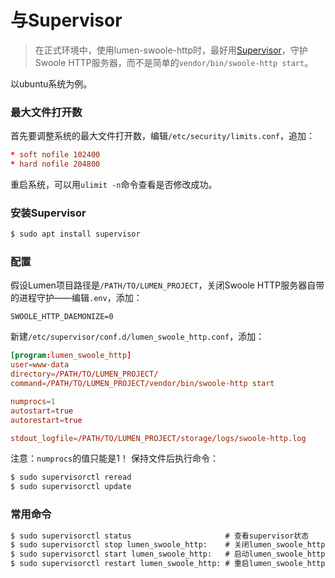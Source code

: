 # 与Supervisor
> 在正式环境中，使用lumen-swoole-http时，最好用[Supervisor](http://supervisord.org/)，守护Swoole HTTP服务器，而不是简单的`vendor/bin/swoole-http start`。

以ubuntu系统为例。

### 最大文件打开数
首先要调整系统的最大文件打开数，编辑`/etc/security/limits.conf`，追加：
```conf
* soft nofile 102400
* hard nofile 204800
```
重启系统，可以用`ulimit -n`命令查看是否修改成功。

### 安装Supervisor
```cmd
$ sudo apt install supervisor
```

### 配置
假设Lumen项目路径是`/PATH/TO/LUMEN_PROJECT`，关闭Swoole HTTP服务器自带的进程守护——编辑`.env`，添加：
```env
SWOOLE_HTTP_DAEMONIZE=0
```

新建`/etc/supervisor/conf.d/lumen_swoole_http.conf`，添加：
```conf
[program:lumen_swoole_http]
user=www-data
directory=/PATH/TO/LUMEN_PROJECT/
command=/PATH/TO/LUMEN_PROJECT/vendor/bin/swoole-http start

numprocs=1
autostart=true
autorestart=true

stdout_logfile=/PATH/TO/LUMEN_PROJECT/storage/logs/swoole-http.log
```

注意：`numprocs`的值只能是1！
保持文件后执行命令：
```cmd
$ sudo supervisorctl reread
$ sudo supervisorctl update
```

### 常用命令
```cmd
$ sudo supervisorctl status                     # 查看supervisor状态
$ sudo supervisorctl stop lumen_swoole_http:    # 关闭lumen_swoole_http
$ sudo supervisorctl start lumen_swoole_http:   # 启动lumen_swoole_http
$ sudo supervisorctl restart lumen_swoole_http: # 重启lumen_swoole_http
```